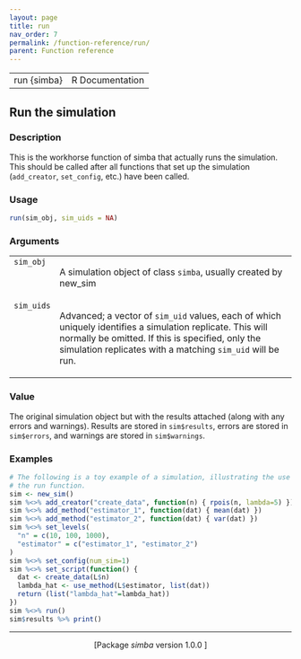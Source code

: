 ```yaml
---
layout: page
title: run 
nav_order: 7 
permalink: /function-reference/run/
parent: Function reference
---
```



<table width="100%" summary="page for run {simba}"><tr><td>run {simba}</td><td style="text-align: right;">R Documentation</td></tr></table>

<h2>Run the simulation</h2>

<h3>Description</h3>

<p>This is the workhorse function of <span class="pkg">simba</span> that actually runs
the simulation. This should be called after all functions that set up the
simulation (<span style='font-family:&quot;SFMono-Regular&quot;,Menlo,Consolas,Monospace; font-size:0.85em'>add_creator</span>, <span style='font-family:&quot;SFMono-Regular&quot;,Menlo,Consolas,Monospace; font-size:0.85em'>set_config</span>, etc.) have been
called.
</p>


<h3>Usage</h3>

```R
run(sim_obj, sim_uids = NA)
```


<h3>Arguments</h3>

<table summary="R argblock">
<tr valign="top"><td><span style='font-family:&quot;SFMono-Regular&quot;,Menlo,Consolas,Monospace; font-size:0.85em'>sim_obj</span></td>
<td>
<p>A simulation object of class <span style='font-family:&quot;SFMono-Regular&quot;,Menlo,Consolas,Monospace; font-size:0.85em'>simba</span>, usually created by
new_sim</p>
</td></tr>
<tr valign="top"><td><span style='font-family:&quot;SFMono-Regular&quot;,Menlo,Consolas,Monospace; font-size:0.85em'>sim_uids</span></td>
<td>
<p>Advanced; a vector of <span style='font-family:&quot;SFMono-Regular&quot;,Menlo,Consolas,Monospace; font-size:0.85em'>sim_uid</span> values, each of which
uniquely identifies a simulation replicate. This will normally be
omitted. If this is specified, only the simulation replicates with a
matching <span style='font-family:&quot;SFMono-Regular&quot;,Menlo,Consolas,Monospace; font-size:0.85em'>sim_uid</span> will be run.</p>
</td></tr>
</table>


<h3>Value</h3>

<p>The original simulation object but with the results attached (along
with any errors and warnings). Results are stored in <span style='font-family:&quot;SFMono-Regular&quot;,Menlo,Consolas,Monospace; font-size:0.85em'>sim$results</span>,
errors are stored in <span style='font-family:&quot;SFMono-Regular&quot;,Menlo,Consolas,Monospace; font-size:0.85em'>sim$errors</span>, and warnings are stored in
<span style='font-family:&quot;SFMono-Regular&quot;,Menlo,Consolas,Monospace; font-size:0.85em'>sim$warnings</span>.
</p>


<h3>Examples</h3>

```R
# The following is a toy example of a simulation, illustrating the use of
# the run function.
sim <- new_sim()
sim %<>% add_creator("create_data", function(n) { rpois(n, lambda=5) })
sim %<>% add_method("estimator_1", function(dat) { mean(dat) })
sim %<>% add_method("estimator_2", function(dat) { var(dat) })
sim %<>% set_levels(
  "n" = c(10, 100, 1000),
  "estimator" = c("estimator_1", "estimator_2")
)
sim %<>% set_config(num_sim=1)
sim %<>% set_script(function() {
  dat <- create_data(L$n)
  lambda_hat <- use_method(L$estimator, list(dat))
  return (list("lambda_hat"=lambda_hat))
})
sim %<>% run()
sim$results %>% print()
```

<hr /><div style="text-align: center;">[Package <em>simba</em> version 1.0.0 ]</div>
